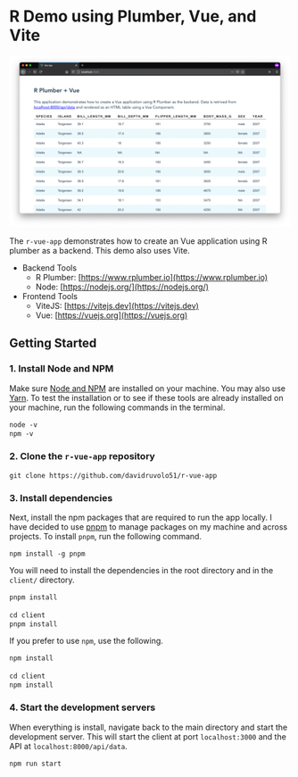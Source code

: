 # R Demo using Plumber, Vue, and Vite

![r plumber vue and vite application](r-vue-app.png)

The `r-vue-app` demonstrates how to create an Vue application using R plumber as a backend. This demo also uses Vite.

- Backend Tools
    - R Plumber: [https://www.rplumber.io](https://www.rplumber.io)
    - Node: [https://nodejs.org/](https://nodejs.org/)
- Frontend Tools
    - ViteJS: [https://vitejs.dev](https://vitejs.dev)
    - Vue: [https://vuejs.org](https://vuejs.org)

## Getting Started

### 1. Install Node and NPM

Make sure [Node and NPM](https://nodejs.org/en/) are installed on your machine. You may also use [Yarn](https://yarnpkg.com/en/). To test the installation or to see if these tools are already installed on your machine, run the following commands in the terminal.

```shell
node -v
npm -v
```

### 2. Clone the `r-vue-app` repository

```shell
git clone https://github.com/davidruvolo51/r-vue-app
```

### 3. Install dependencies

Next, install the npm packages that are required to run the app locally. I have decided to use [pnpm](https://github.com/pnpm/pnpm) to manage packages on my machine and across projects. To install `pnpm`, run the following command.

```shell
npm install -g pnpm
```

You will need to install the dependencies in the root directory and in the `client/` directory.

```shell
pnpm install

cd client
pnpm install
```

If you prefer to use `npm`, use the following.

```shell
npm install

cd client
npm install
```

### 4. Start the development servers

When everything is install, navigate back to the main directory and start the development server. This will start the client at port `localhost:3000` and the API at `localhost:8000/api/data`.

```shell
npm run start
```
